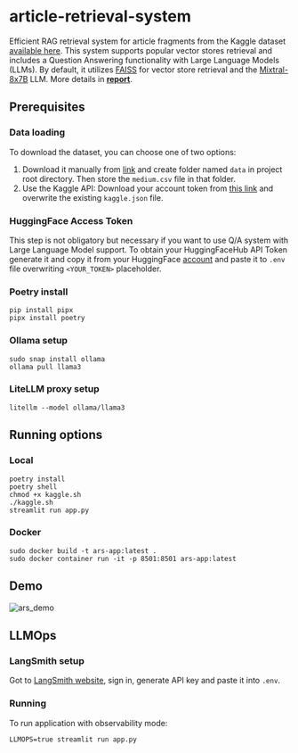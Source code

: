 # article-retrieval-system
Efficient RAG retrieval system for article fragments from the Kaggle dataset [available here](https://www.kaggle.com/datasets/meruvulikith/1300-towards-datascience-medium-articles-dataset/data). This system supports popular vector stores retrieval and includes a Question Answering functionality with Large Language Models (LLMs). By default, it utilizes [FAISS](https://engineering.fb.com/2017/03/29/data-infrastructure/faiss-a-library-for-efficient-similarity-search/) for vector store retrieval and the [Mixtral-8x7B](https://arxiv.org/pdf/2401.04088) LLM. More details in [**report**](report.md).

## Prerequisites

### Data loading
To download the dataset, you can choose one of two options:
1. Download it manually from [link](https://www.kaggle.com/datasets/meruvulikith/1300-towards-datascience-medium-articles-dataset/data) and create folder named ```data``` in project root directory. Then store the ```medium.csv``` file in that folder.
2. Use the Kaggle API: Download your account token from [this link](https://www.kaggle.com/settings/account) and overwrite the existing ```kaggle.json``` file.

### HuggingFace Access Token
This step is not obligatory but necessary if you want to use Q/A system with Large Language Model support. To obtain your HuggingFaceHub API Token generate it and copy it from your HuggingFace [account](https://huggingface.co/settings/tokens) and paste it to ``.env`` file overwriting ``<YOUR_TOKEN>`` placeholder.

### Poetry install
```
pip install pipx
pipx install poetry
```

### Ollama setup
```
sudo snap install ollama
ollama pull llama3
```

### LiteLLM proxy setup
```
litellm --model ollama/llama3
```

## Running options

### Local
```
poetry install
poetry shell
chmod +x kaggle.sh
./kaggle.sh
streamlit run app.py
```

### Docker
```
sudo docker build -t ars-app:latest .
sudo docker container run -it -p 8501:8501 ars-app:latest
```

## Demo
![ars_demo](https://github.com/kamil271e/ars/assets/82380348/a34596ca-e5a4-48fc-bfcf-fe4729b78fbc)

## LLMOps

### LangSmith setup

Got to [LangSmith website](https://smith.langchain.com/), sign in, generate API key and paste it into ```.env```.

### Running
To run application with observability mode:

```
LLMOPS=true streamlit run app.py
```
